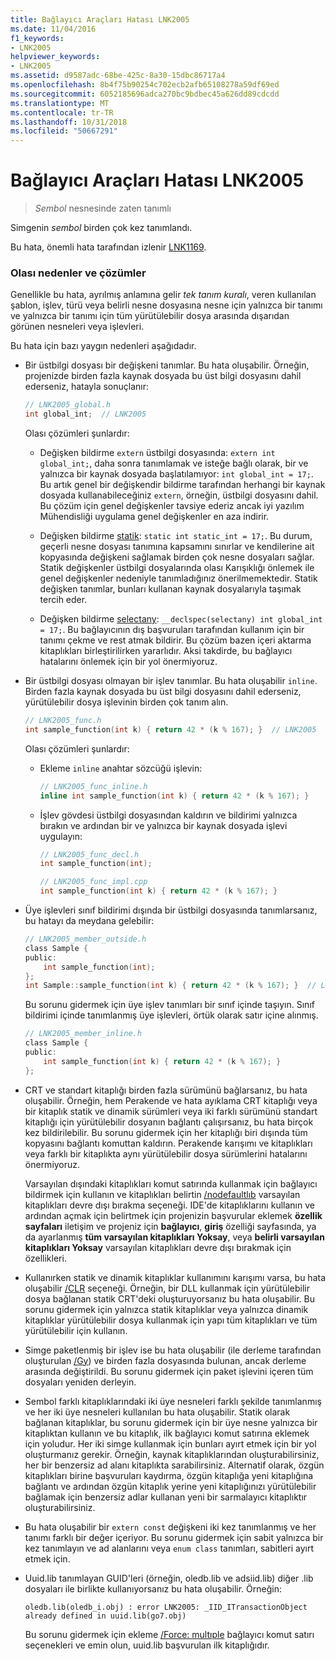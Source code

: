 ```yaml
---
title: Bağlayıcı Araçları Hatası LNK2005
ms.date: 11/04/2016
f1_keywords:
- LNK2005
helpviewer_keywords:
- LNK2005
ms.assetid: d9587adc-68be-425c-8a30-15dbc86717a4
ms.openlocfilehash: 8b4f75b90254c702ecb2afb65108278a59df69ed
ms.sourcegitcommit: 6052185696adca270bc9bdbec45a626dd89cdcdd
ms.translationtype: MT
ms.contentlocale: tr-TR
ms.lasthandoff: 10/31/2018
ms.locfileid: "50667291"
---
```

# <a name="linker-tools-error-lnk2005"></a>Bağlayıcı Araçları Hatası LNK2005

> *Sembol* nesnesinde zaten tanımlı

Simgenin *sembol* birden çok kez tanımlandı.

Bu hata, önemli hata tarafından izlenir [LNK1169](../../error-messages/tool-errors/linker-tools-error-lnk1169.md).

### <a name="possible-causes-and-solutions"></a>Olası nedenler ve çözümler

Genellikle bu hata, ayrılmış anlamına gelir *tek tanım kuralı*, veren kullanılan şablon, işlev, türü veya belirli nesne dosyasına nesne için yalnızca bir tanımı ve yalnızca bir tanımı için tüm yürütülebilir dosya arasında dışarıdan görünen nesneleri veya işlevleri.

Bu hata için bazı yaygın nedenleri aşağıdadır.

- Bir üstbilgi dosyası bir değişkeni tanımlar. Bu hata oluşabilir. Örneğin, projenizde birden fazla kaynak dosyada bu üst bilgi dosyasını dahil ederseniz, hatayla sonuçlanır:

    ```h
    // LNK2005_global.h
    int global_int;  // LNK2005
    ```

   Olası çözümleri şunlardır:

   - Değişken bildirme `extern` üstbilgi dosyasında: `extern int global_int;`, daha sonra tanımlamak ve isteğe bağlı olarak, bir ve yalnızca bir kaynak dosyada başlatılamıyor: `int global_int = 17;`. Bu artık genel bir değişkendir bildirme tarafından herhangi bir kaynak dosyada kullanabileceğiniz `extern`, örneğin, üstbilgi dosyasını dahil. Bu çözüm için genel değişkenler tavsiye ederiz ancak iyi yazılım Mühendisliği uygulama genel değişkenler en aza indirir.

   - Değişken bildirme [statik](../../cpp/storage-classes-cpp.md#static): `static int static_int = 17;`. Bu durum, geçerli nesne dosyası tanımına kapsamını sınırlar ve kendilerine ait kopyasında değişkeni sağlamak birden çok nesne dosyaları sağlar. Statik değişkenler üstbilgi dosyalarında olası Karışıklığı önlemek ile genel değişkenler nedeniyle tanımladığınız önerilmemektedir. Statik değişken tanımlar, bunları kullanan kaynak dosyalarıyla taşımak tercih eder.

   - Değişken bildirme [selectany](../../cpp/selectany.md): `__declspec(selectany) int global_int = 17;`. Bu bağlayıcının dış başvuruları tarafından kullanım için bir tanımı çekme ve rest atmak bildirir. Bu çözüm bazen içeri aktarma kitaplıkları birleştirilirken yararlıdır. Aksi takdirde, bu bağlayıcı hatalarını önlemek için bir yol önermiyoruz.

- Bir üstbilgi dosyası olmayan bir işlev tanımlar. Bu hata oluşabilir `inline`. Birden fazla kaynak dosyada bu üst bilgi dosyasını dahil ederseniz, yürütülebilir dosya işlevinin birden çok tanım alın.

    ```h
    // LNK2005_func.h
    int sample_function(int k) { return 42 * (k % 167); }  // LNK2005
    ```

   Olası çözümleri şunlardır:

   - Ekleme `inline` anahtar sözcüğü işlevin:

        ```h
        // LNK2005_func_inline.h
        inline int sample_function(int k) { return 42 * (k % 167); }
        ```

   - İşlev gövdesi üstbilgi dosyasından kaldırın ve bildirimi yalnızca bırakın ve ardından bir ve yalnızca bir kaynak dosyada işlevi uygulayın:

        ```h
        // LNK2005_func_decl.h
        int sample_function(int);
        ```

        ```cpp
        // LNK2005_func_impl.cpp
        int sample_function(int k) { return 42 * (k % 167); }
        ```

- Üye işlevleri sınıf bildirimi dışında bir üstbilgi dosyasında tanımlarsanız, bu hatayı da meydana gelebilir:

    ```h
    // LNK2005_member_outside.h
    class Sample {
    public:
        int sample_function(int);
    };
    int Sample::sample_function(int k) { return 42 * (k % 167); }  // LNK2005
    ```

   Bu sorunu gidermek için üye işlev tanımları bir sınıf içinde taşıyın. Sınıf bildirimi içinde tanımlanmış üye işlevleri, örtük olarak satır içine alınmış.

    ```h
    // LNK2005_member_inline.h
    class Sample {
    public:
        int sample_function(int k) { return 42 * (k % 167); }
    };
    ```

- CRT ve standart kitaplığı birden fazla sürümünü bağlarsanız, bu hata oluşabilir. Örneğin, hem Perakende ve hata ayıklama CRT kitaplığı veya bir kitaplık statik ve dinamik sürümleri veya iki farklı sürümünü standart kitaplığı için yürütülebilir dosyanın bağlantı çalışırsanız, bu hata birçok kez bildirilebilir. Bu sorunu gidermek için her kitaplığı biri dışında tüm kopyasını bağlantı komuttan kaldırın. Perakende karışımı ve kitaplıkları veya farklı bir kitaplıkta aynı yürütülebilir dosya sürümlerini hatalarını önermiyoruz.

   Varsayılan dışındaki kitaplıkları komut satırında kullanmak için bağlayıcı bildirmek için kullanın ve kitaplıkları belirtin [/nodefaultlıb](../../build/reference/nodefaultlib-ignore-libraries.md) varsayılan kitaplıkları devre dışı bırakma seçeneği. IDE'de kitaplıklarını kullanın ve ardından açmak için belirtmek için projenizin başvurular eklemek **özellik sayfaları** iletişim ve projeniz için **bağlayıcı**, **giriş** özelliği sayfasında, ya da ayarlanmış **tüm varsayılan kitaplıkları Yoksay**, veya **belirli varsayılan kitaplıkları Yoksay** varsayılan kitaplıkları devre dışı bırakmak için özellikleri.

- Kullanırken statik ve dinamik kitaplıklar kullanımını karışımı varsa, bu hata oluşabilir [/CLR](../../build/reference/clr-common-language-runtime-compilation.md) seçeneği. Örneğin, bir DLL kullanmak için yürütülebilir dosya bağlanan statik CRT'deki oluşturuyorsanız bu hata oluşabilir. Bu sorunu gidermek için yalnızca statik kitaplıklar veya yalnızca dinamik kitaplıklar yürütülebilir dosya kullanmak için yapı tüm kitaplıkları ve tüm yürütülebilir için kullanın.

- Simge paketlenmiş bir işlev ise bu hata oluşabilir (ile derleme tarafından oluşturulan [/Gy](../../build/reference/gy-enable-function-level-linking.md)) ve birden fazla dosyasında bulunan, ancak derleme arasında değiştirildi. Bu sorunu gidermek için paket işlevini içeren tüm dosyaları yeniden derleyin.

- Sembol farklı kitaplıklarındaki iki üye nesneleri farklı şekilde tanımlanmış ve her iki üye nesneleri kullanılan bu hata oluşabilir. Statik olarak bağlanan kitaplıklar, bu sorunu gidermek için bir üye nesne yalnızca bir kitaplıktan kullanın ve bu kitaplık, ilk bağlayıcı komut satırına eklemek için yoludur. Her iki simge kullanmak için bunları ayırt etmek için bir yol oluşturmanız gerekir. Örneğin, kaynak kitaplıklarından oluşturabilirsiniz, her bir benzersiz ad alanı kitaplıkta sarabilirsiniz. Alternatif olarak, özgün kitaplıkları birine başvuruları kaydırma, özgün kitaplığa yeni kitaplığına bağlantı ve ardından özgün kitaplık yerine yeni kitaplığınızı yürütülebilir bağlamak için benzersiz adlar kullanan yeni bir sarmalayıcı kitaplıktır oluşturabilirsiniz.

- Bu hata oluşabilir bir `extern const` değişkeni iki kez tanımlanmış ve her tanımı farklı bir değer içeriyor. Bu sorunu gidermek için sabit yalnızca bir kez tanımlayın ve ad alanlarını veya `enum class` tanımları, sabitleri ayırt etmek için.

- Uuid.lib tanımlayan GUID'leri (örneğin, oledb.lib ve adsiid.lib) diğer .lib dosyaları ile birlikte kullanıyorsanız bu hata oluşabilir. Örneğin:

    ```Output
    oledb.lib(oledb_i.obj) : error LNK2005: _IID_ITransactionObject
    already defined in uuid.lib(go7.obj)
    ```

   Bu sorunu gidermek için ekleme [/Force: multıple](../../build/reference/force-force-file-output.md) bağlayıcı komut satırı seçenekleri ve emin olun, uuid.lib başvurulan ilk kitaplığıdır.
